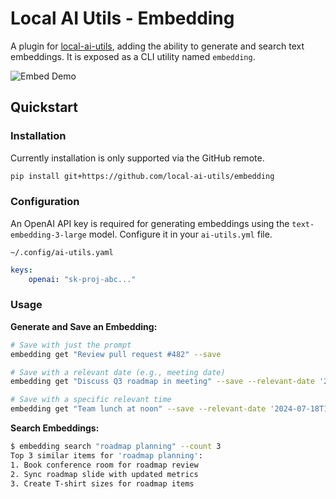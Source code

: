 # Local AI Utils - Embedding
A plugin for [local-ai-utils](https://github.com/local-ai-utils/core), adding the ability to generate and search text embeddings. It is exposed as a CLI utility named `embedding`.

![Embed Demo](/docs/assist.gif)

## Quickstart

### Installation
Currently installation is only supported via the GitHub remote.
```bash
pip install git+https://github.com/local-ai-utils/embedding
```

### Configuration
An OpenAI API key is required for generating embeddings using the `text-embedding-3-large` model. Configure it in your `ai-utils.yml` file.

`~/.config/ai-utils.yaml`
```yaml
keys:
    openai: "sk-proj-abc..."
```

### Usage

**Generate and Save an Embedding:**
```bash
# Save with just the prompt
embedding get "Review pull request #482" --save

# Save with a relevant date (e.g., meeting date)
embedding get "Discuss Q3 roadmap in meeting" --save --relevant-date '2024-07-15'

# Save with a specific relevant time
embedding get "Team lunch at noon" --save --relevant-date '2024-07-18T12:00:00'
```

**Search Embeddings:**
```bash
$ embedding search "roadmap planning" --count 3
Top 3 similar items for 'roadmap planning':
1. Book conference room for roadmap review
2. Sync roadmap slide with updated metrics
3. Create T-shirt sizes for roadmap items
```